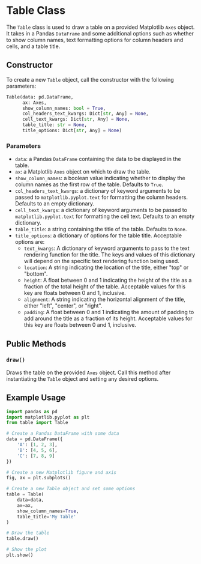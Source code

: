 # Table Class

The `Table` class is used to draw a table on a provided Matplotlib `Axes` object. It takes in a Pandas `DataFrame` and some additional options such as whether to show column names, text formatting options for column headers and cells, and a table title.

## Constructor

To create a new `Table` object, call the constructor with the following parameters:

```python
Table(data: pd.DataFrame,
      ax: Axes,
      show_column_names: bool = True,
      col_headers_text_kwargs: Dict[str, Any] = None,
      cell_text_kwargs: Dict[str, Any] = None,
      table_title: str = None,
      title_options: Dict[str, Any] = None)
```

### Parameters

- `data`: a Pandas `DataFrame` containing the data to be displayed in the table.
- `ax`: a Matplotlib `Axes` object on which to draw the table.
- `show_column_names`: a boolean value indicating whether to display the column names as the first row of the table. Defaults to `True`.
- `col_headers_text_kwargs`: a dictionary of keyword arguments to be passed to `matplotlib.pyplot.text` for formatting the column headers. Defaults to an empty dictionary.
- `cell_text_kwargs`: a dictionary of keyword arguments to be passed to `matplotlib.pyplot.text` for formatting the cell text. Defaults to an empty dictionary.
- `table_title`: a string containing the title of the table. Defaults to `None`.
- `title_options`: a dictionary of options for the table title. Acceptable options are:
    - `text_kwargs`: A dictionary of keyword arguments to pass to the text rendering function for the title. The keys and values of this dictionary will depend on the specific text rendering function being used.
    - `location`: A string indicating the location of the title, either "top" or "bottom".
    - `height`: A float between 0 and 1 indicating the height of the title as a fraction of the total height of the table. Acceptable values for this key are floats between 0 and 1, inclusive.
    - `alignment`: A string indicating the horizontal alignment of the title, either "left", "center", or "right".
    - `padding`: A float between 0 and 1 indicating the amount of padding to add around the title as a fraction of its height. Acceptable values for this key are floats between 0 and 1, inclusive.
## Public Methods

### `draw()`

Draws the table on the provided `Axes` object. Call this method after instantiating the `Table` object and setting any desired options.

## Example Usage

```python
import pandas as pd
import matplotlib.pyplot as plt
from table import Table

# Create a Pandas DataFrame with some data
data = pd.DataFrame({
    'A': [1, 2, 3],
    'B': [4, 5, 6],
    'C': [7, 8, 9]
})

# Create a new Matplotlib figure and axis
fig, ax = plt.subplots()

# Create a new Table object and set some options
table = Table(
    data=data,
    ax=ax,
    show_column_names=True,
    table_title='My Table'
)

# Draw the table
table.draw()

# Show the plot
plt.show()
```